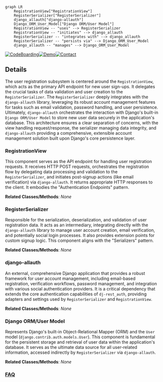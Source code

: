 ```mermaid
graph LR
    RegistrationView["RegistrationView"]
    RegisterSerializer["RegisterSerializer"]
    django_allauth["django-allauth"]
    Django_ORM_User_Model["Django ORM/User Model"]
    RegistrationView -- "uses" --> RegisterSerializer
    RegistrationView -- "initiates" --> django_allauth
    RegisterSerializer -- "integrates with" --> django_allauth
    RegisterSerializer -- "persists via" --> Django_ORM_User_Model
    django_allauth -- "manages" --> Django_ORM_User_Model
```

[![CodeBoarding](https://img.shields.io/badge/Generated%20by-CodeBoarding-9cf?style=flat-square)](https://github.com/CodeBoarding/GeneratedOnBoardings)[![Demo](https://img.shields.io/badge/Try%20our-Demo-blue?style=flat-square)](https://www.codeboarding.org/demo)[![Contact](https://img.shields.io/badge/Contact%20us%20-%20contact@codeboarding.org-lightgrey?style=flat-square)](mailto:contact@codeboarding.org)

## Details

The user registration subsystem is centered around the `RegistrationView`, which acts as the primary API endpoint for new user sign-ups. It delegates the crucial tasks of data validation and user creation to the `RegisterSerializer`. The `RegisterSerializer` deeply integrates with the `django-allauth` library, leveraging its robust account management features for tasks such as email validation, password handling, and user persistence. Ultimately, `django-allauth` orchestrates the interaction with Django's built-in `Django ORM/User Model` to store new user data securely in the application's database. This architecture ensures a clear separation of concerns, with the view handling request/response, the serializer managing data integrity, and `django-allauth` providing a comprehensive, extensible account management solution built upon Django's core persistence layer.

### RegistrationView
This component serves as the API endpoint for handling user registration requests. It receives HTTP POST requests, orchestrates the registration flow by delegating data processing and validation to the `RegisterSerializer`, and initiates post-signup actions (like email verification) via `django-allauth`. It returns appropriate HTTP responses to the client. It embodies the "Authentication Endpoints" pattern.


**Related Classes/Methods**: _None_

### RegisterSerializer
Responsible for the serialization, deserialization, and validation of user registration data. It acts as an intermediary, integrating directly with the `django-allauth` library to manage user account creation, email verification, and potentially social login processes. It also provides extension points for custom signup logic. This component aligns with the "Serializers" pattern.


**Related Classes/Methods**: _None_

### django-allauth
An external, comprehensive Django application that provides a robust framework for user account management, including email-based registration, verification workflows, password management, and integration with various social authentication providers. It is a critical dependency that extends the core authentication capabilities of `dj-rest_auth`, providing adapters and settings used by `RegisterSerializer` and `RegistrationView`.


**Related Classes/Methods**: _None_

### Django ORM/User Model
Represents Django's built-in Object-Relational Mapper (ORM) and the `User` model (`django.contrib.auth.models.User`). This component is fundamental for the persistent storage and retrieval of user data within the application's database. It serves as the ultimate data source for all user-related information, accessed indirectly by `RegisterSerializer` via `django-allauth`.


**Related Classes/Methods**: _None_



### [FAQ](https://github.com/CodeBoarding/GeneratedOnBoardings/tree/main?tab=readme-ov-file#faq)